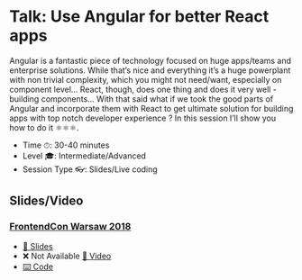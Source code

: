 # Talk: Use Angular for better React apps

Angular is a fantastic piece of technology focused on huge apps/teams and enterprise solutions. While that’s nice and everything it’s a huge powerplant with non trivial complexity, which you might not need/want, especially on component level...
React, though, does one thing and does it very well - building components…
With that said what if we took the good parts of Angular and incorporate them with React to get ultimate solution for building apps with top notch developer experience ? In this session I’ll show you how to do it ⚛⚛⚛.

- Time ⏱: 30-40 minutes
- Level 🎓: Intermediate/Advanced
- Session Type 👓: Slides/Live coding

## Slides/Video

### [FrontendCon Warsaw 2018]()

- [📄 Slides](https://speakerdeck.com/martin_hotell/)
- ❌ Not Available [🎥 Video]()
- [⌨️ Code](./src)
